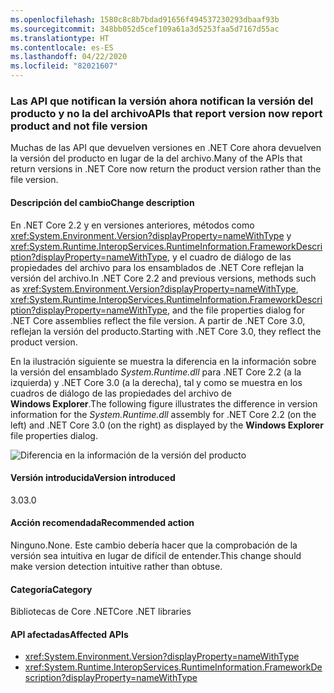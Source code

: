 ```yaml
---
ms.openlocfilehash: 1580c8c8b7bdad91656f494537230293dbaaf93b
ms.sourcegitcommit: 348bb052d5cef109a61a3d5253faa5d7167d55ac
ms.translationtype: HT
ms.contentlocale: es-ES
ms.lasthandoff: 04/22/2020
ms.locfileid: "82021607"
---
```

### <a name="apis-that-report-version-now-report-product-and-not-file-version"></a><span data-ttu-id="1c5b6-101">Las API que notifican la versión ahora notifican la versión del producto y no la del archivo</span><span class="sxs-lookup"><span data-stu-id="1c5b6-101">APIs that report version now report product and not file version</span></span>

<span data-ttu-id="1c5b6-102">Muchas de las API que devuelven versiones en .NET Core ahora devuelven la versión del producto en lugar de la del archivo.</span><span class="sxs-lookup"><span data-stu-id="1c5b6-102">Many of the APIs that return versions in .NET Core now return the product version rather than the file version.</span></span>

#### <a name="change-description"></a><span data-ttu-id="1c5b6-103">Descripción del cambio</span><span class="sxs-lookup"><span data-stu-id="1c5b6-103">Change description</span></span>

<span data-ttu-id="1c5b6-104">En .NET Core 2.2 y en versiones anteriores, métodos como <xref:System.Environment.Version?displayProperty=nameWithType> y <xref:System.Runtime.InteropServices.RuntimeInformation.FrameworkDescription?displayProperty=nameWithType>, y el cuadro de diálogo de las propiedades del archivo para los ensamblados de .NET Core reflejan la versión del archivo.</span><span class="sxs-lookup"><span data-stu-id="1c5b6-104">In .NET Core 2.2 and previous versions, methods such as <xref:System.Environment.Version?displayProperty=nameWithType>, <xref:System.Runtime.InteropServices.RuntimeInformation.FrameworkDescription?displayProperty=nameWithType>, and the file properties dialog for .NET Core assemblies reflect the file version.</span></span> <span data-ttu-id="1c5b6-105">A partir de .NET Core 3.0, reflejan la versión del producto.</span><span class="sxs-lookup"><span data-stu-id="1c5b6-105">Starting with .NET Core 3.0, they reflect the product version.</span></span>

<span data-ttu-id="1c5b6-106">En la ilustración siguiente se muestra la diferencia en la información sobre la versión del ensamblado *System.Runtime.dll* para .NET Core 2.2 (a la izquierda) y .NET Core 3.0 (a la derecha), tal y como se muestra en los cuadros de diálogo de las propiedades del archivo de **Windows Explorer**.</span><span class="sxs-lookup"><span data-stu-id="1c5b6-106">The following figure illustrates the difference in version information for the *System.Runtime.dll* assembly for .NET Core 2.2 (on the left) and .NET Core 3.0 (on the right) as displayed by the **Windows Explorer** file properties dialog.</span></span>

![Diferencia en la información de la versión del producto](~/docs/images/core-changes/corefx/version-information-changes/file-details.png)

#### <a name="version-introduced"></a><span data-ttu-id="1c5b6-108">Versión introducida</span><span class="sxs-lookup"><span data-stu-id="1c5b6-108">Version introduced</span></span>

<span data-ttu-id="1c5b6-109">3.0</span><span class="sxs-lookup"><span data-stu-id="1c5b6-109">3.0</span></span>

#### <a name="recommended-action"></a><span data-ttu-id="1c5b6-110">Acción recomendada</span><span class="sxs-lookup"><span data-stu-id="1c5b6-110">Recommended action</span></span>

<span data-ttu-id="1c5b6-111">Ninguno.</span><span class="sxs-lookup"><span data-stu-id="1c5b6-111">None.</span></span> <span data-ttu-id="1c5b6-112">Este cambio debería hacer que la comprobación de la versión sea intuitiva en lugar de difícil de entender.</span><span class="sxs-lookup"><span data-stu-id="1c5b6-112">This change should make version detection intuitive rather than obtuse.</span></span>

#### <a name="category"></a><span data-ttu-id="1c5b6-113">Categoría</span><span class="sxs-lookup"><span data-stu-id="1c5b6-113">Category</span></span>

<span data-ttu-id="1c5b6-114">Bibliotecas de Core .NET</span><span class="sxs-lookup"><span data-stu-id="1c5b6-114">Core .NET libraries</span></span>

#### <a name="affected-apis"></a><span data-ttu-id="1c5b6-115">API afectadas</span><span class="sxs-lookup"><span data-stu-id="1c5b6-115">Affected APIs</span></span>

- <xref:System.Environment.Version?displayProperty=nameWithType>
- <xref:System.Runtime.InteropServices.RuntimeInformation.FrameworkDescription?displayProperty=nameWithType>

<!--

### Affected APIs

- `P:System.Environment.Version`
- `P:System.Runtime.InteropServices.RuntimeInformation.FrameworkDescription`

-->
